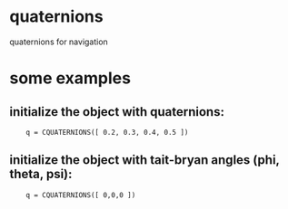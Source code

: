 # quaternions
quaternions for navigation

# some examples
## initialize the object with quaternions:
```
    q = CQUATERNIONS([ 0.2, 0.3, 0.4, 0.5 ])
```
## initialize the object with tait-bryan angles (phi, theta, psi):
```
    q = CQUATERNIONS([ 0,0,0 ])
```

